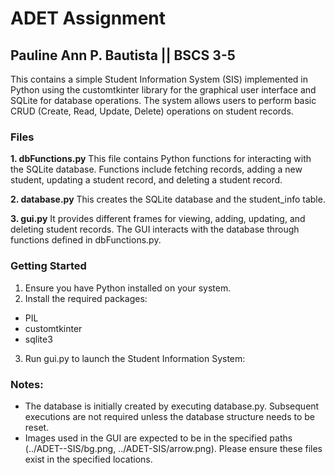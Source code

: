 # ADET Assignment 
## Pauline Ann P. Bautista || BSCS 3-5
This contains a simple Student Information System (SIS) implemented in Python using the customtkinter library for the graphical user interface and SQLite for database operations. The system allows users to perform basic CRUD (Create, Read, Update, Delete) operations on student records.

### Files
**1. dbFunctions.py**
This file contains Python functions for interacting with the SQLite database. Functions include fetching records, adding a new student, updating a student record, and deleting a student record.

**2. database.py**
This creates the SQLite database and the student_info table.

**3. gui.py**
It provides different frames for viewing, adding, updating, and deleting student records. The GUI interacts with the database through functions defined in dbFunctions.py.

### Getting Started
1. Ensure you have Python installed on your system.
2. Install the required packages:
- PIL
- customtkinter
- sqlite3
3. Run gui.py to launch the Student Information System:

### Notes:
- The database is initially created by executing database.py. Subsequent executions are not required unless the database structure needs to be reset.
- Images used in the GUI are expected to be in the specified paths (../ADET--SIS/bg.png, ../ADET-SIS/arrow.png). Please ensure these files exist in the specified locations.
